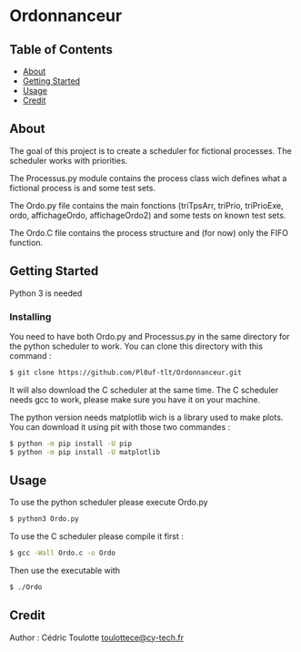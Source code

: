 # Ordonnanceur

## Table of Contents

- [About](#about)
- [Getting Started](#getting_started)
- [Usage](#usage)
- [Credit](#credit)

## About <a name = "about"></a>

The goal of this project is to create a scheduler for fictional processes. The scheduler works with priorities.

The Processus.py module contains the process class wich defines what a fictional process is and some test sets. 

The Ordo.py file contains the main fonctions (triTpsArr, triPrio, triPrioExe, ordo, affichageOrdo, affichageOrdo2) and some tests on known test sets.

The Ordo.C file contains the process structure and (for now) only the FIFO function. 


## Getting Started <a name = "getting_started"></a>

Python 3 is needed

### Installing

You need to have both Ordo.py and Processus.py in the same directory for the python scheduler to work.
You can clone this directory with this command :
```bash
$ git clone https://github.com/Pl0uf-tlt/Ordonnanceur.git
```
It will also download the C scheduler at the same time. The C scheduler needs gcc to work, please make sure you have it on your machine.

The python version needs matplotlib wich is a library used to make plots. 
You can download it using pit with those two commandes :
```bash
$ python -m pip install -U pip
$ python -m pip install -U matplotlib
```

## Usage <a name = "usage"></a>

To use the python scheduler please execute Ordo.py

```bash
$ python3 Ordo.py
```

To use the C scheduler please compile it first :
```bash
$ gcc -Wall Ordo.c -o Ordo
```

Then use the executable with 

```bash
$ ./Ordo
```

## Credit <a name = "credit"></a>

Author : Cédric Toulotte <toulottece@cy-tech.fr>
